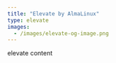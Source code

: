 ```yaml
---
title: "Elevate by AlmaLinux"
type: elevate
images:
  - /images/elevate-og-image.png
---
```


elevate content
